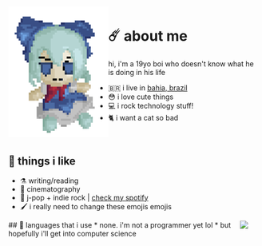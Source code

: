  <img align="left" width="200" src="https://github.com/felipe-juan/felipe-juan/blob/main/assets/fumo%20pixels.gif">

# ☄️ about me
hi, i'm a 19yo boi who doesn't know what he is doing in his life
* 🇧🇷 i live in [bahia, brazil](https://pt.wikipedia.org/wiki/Bahia)
* 😳 i love cute things
* 💻 i rock technology stuff!
* 🐈 i want a cat so bad

 <br>

## 💌 things i like
* ⚗️  writing/reading
* 🎥  cinematography
* 🎵  j-pop + indie rock | [check my spotify](https://open.spotify.com/user/jawj49qinebgdkt15jgo6lz6c)
* 🖌️  i really need to change these emojis emojis

 <img align="right" width="40" src="https://upload.wikimedia.org/wikipedia/en/f/fd/Pusheen_the_Cat.png">
## 🤌 languages that i use
* none. i'm not a programmer yet lol
* but hopefully i'll get into computer science

